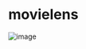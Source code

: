 # movielens
![image](https://github.com/yewchung56/pokemonvgg16/assets/62236700/9c4fdd9c-f6ce-4f6e-9605-b873084637a6)
